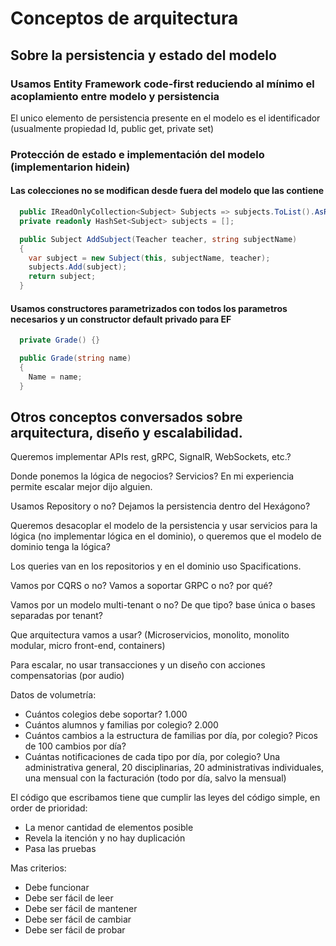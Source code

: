 # Conceptos de arquitectura

## Sobre la persistencia y estado del modelo

### Usamos Entity Framework code-first reduciendo al mínimo el acoplamiento entre modelo y persistencia

El unico elemento de persistencia presente en el modelo es el identificador (usualmente propiedad Id, public get, private set)

### Protección de estado e implementación del modelo (implementarion hidein)

#### Las colecciones no se modifican desde fuera del modelo que las contiene

```csharp
  public IReadOnlyCollection<Subject> Subjects => subjects.ToList().AsReadOnly();
  private readonly HashSet<Subject> subjects = [];

  public Subject AddSubject(Teacher teacher, string subjectName)
  {
    var subject = new Subject(this, subjectName, teacher);
    subjects.Add(subject);
    return subject;
  }
```

#### Usamos constructores parametrizados con todos los parametros necesarios y un constructor default privado para EF

```csharp
  private Grade() {}

  public Grade(string name)
  {
    Name = name;
  }
```

## Otros conceptos conversados sobre arquitectura, diseño y escalabilidad.

Queremos implementar APIs rest, gRPC, SignalR, WebSockets, etc.?

Donde ponemos la lógica de negocios? Servicios? En mi experiencia permite escalar mejor dijo alguien.

Usamos Repository o no? Dejamos la persistencia dentro del Hexágono?

Queremos desacoplar el modelo de la persistencia y usar servicios para la lógica (no implementar lógica en el dominio), o queremos que el modelo de dominio tenga la lógica?

Los queries van en los repositorios y en el dominio uso Spacifications.

Vamos por CQRS o no? Vamos a soportar GRPC o no? por qué?

Vamos por un modelo multi-tenant o no? De que tipo? base única o bases separadas por tenant?

Que arquitectura vamos a usar? (Microservicios, monolito, monolito modular, micro front-end, containers)

Para escalar, no usar transacciones y un diseño con acciones compensatorias (por audio)

Datos de volumetría:
- Cuántos colegios debe soportar? 1.000
- Cuántos alumnos y familias por colegio? 2.000
- Cuántos cambios a la estructura de familias por día, por colegio? Picos de 100 cambios por día?
- Cuántas notificaciones de cada tipo por día, por colegio? Una administrativa general, 20 disciplinarias, 20 administrativas individuales, una mensual con la facturación (todo por día, salvo la mensual)

El código que escribamos tiene que cumplir las leyes del código simple, en order de prioridad:
- La menor cantidad de elementos posible
- Revela la itención y no hay duplicación
- Pasa las pruebas

Mas criterios:
- Debe funcionar
- Debe ser fácil de leer
- Debe ser fácil de mantener
- Debe ser fácil de cambiar
- Debe ser fácil de probar
